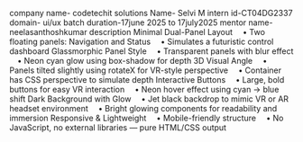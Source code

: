 company name- codetechit solutions 
Name- Selvi M 
intern id-CT04DG2337 
domain- ui/ux batch duration-17june 2025 to 17july2025 
mentor name- neelasanthoshkumar 
description
Minimal Dual-Panel Layout
 • Two floating panels: Navigation and Status
 • Simulates a futuristic control dashboard
Glassmorphic Panel Style
 • Transparent panels with blur effect
 • Neon cyan glow using box-shadow for depth
3D Visual Angle
 • Panels tilted slightly using rotateX for VR-style perspective
 • Container has CSS perspective to simulate depth
Interactive Buttons
 • Large, bold buttons for easy VR interaction
 • Neon hover effect using cyan → blue shift
Dark Background with Glow
 • Jet black backdrop to mimic VR or AR headset environment
 • Bright glowing components for readability and immersion
Responsive & Lightweight
 • Mobile-friendly structure
 • No JavaScript, no external libraries — pure HTML/CSS
 output

